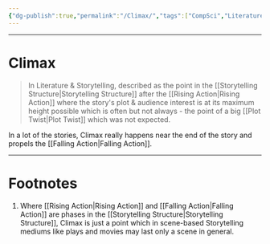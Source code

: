 ```yaml
---
{"dg-publish":true,"permalink":"/Climax/","tags":["CompSci","Literature"]}
---
```



---
# Climax
> In Literature & Storytelling, described as the point in the [[Storytelling Structure\|Storytelling Structure]] after the [[Rising Action\|Rising Action]] where the story's plot & audience interest is at its maximum height possible which is often but not always - the point of a big [[Plot Twist\|Plot Twist]] which was not expected.

In a lot of the stories, Climax really happens near the end of the story and propels the [[Falling Action\|Falling Action]].


---
# Footnotes
1. Where [[Rising Action\|Rising Action]] and [[Falling Action\|Falling Action]] are phases in the [[Storytelling Structure\|Storytelling Structure]], Climax is just a point which in scene-based Storytelling mediums like plays and movies may last only a scene in general.